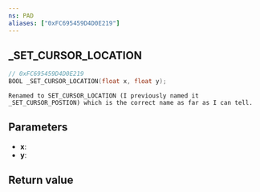 ```yaml
---
ns: PAD
aliases: ["0xFC695459D4D0E219"]
---
```

## _SET_CURSOR_LOCATION

```c
// 0xFC695459D4D0E219
BOOL _SET_CURSOR_LOCATION(float x, float y);
```

```
Renamed to SET_CURSOR_LOCATION (I previously named it _SET_CURSOR_POSTION) which is the correct name as far as I can tell.  
```

## Parameters
* **x**: 
* **y**: 

## Return value
